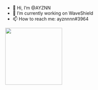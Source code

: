 - 👋 Hi, I’m @AYZNN
- 🌱 I’m currently working on WaveShield
- 📫 How to reach me: ayznnnn#3964

<img height="180em" src="https://github-readme-stats.vercel.app/api?username=AYZNN&show_icons=true&hide_border=true&&count_private=true&include_all_commits=true" />
